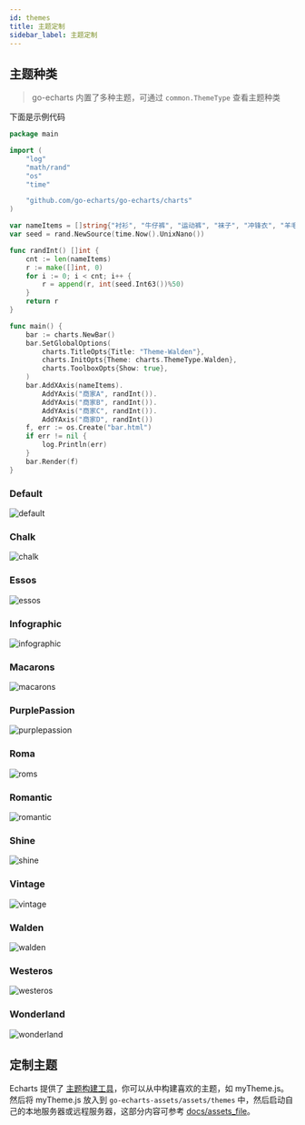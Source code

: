 ```yaml
---
id: themes
title: 主题定制
sidebar_label: 主题定制
---
```


## 主题种类

> go-echarts 内置了多种主题，可通过 `common.ThemeType` 查看主题种类

下面是示例代码
```go
package main

import (
    "log"
    "math/rand"
    "os"
    "time"

    "github.com/go-echarts/go-echarts/charts"
)

var nameItems = []string{"衬衫", "牛仔裤", "运动裤", "袜子", "冲锋衣", "羊毛衫"}
var seed = rand.NewSource(time.Now().UnixNano())

func randInt() []int {
    cnt := len(nameItems)
    r := make([]int, 0)
    for i := 0; i < cnt; i++ {
        r = append(r, int(seed.Int63())%50)
    }
    return r
}

func main() {
    bar := charts.NewBar()
    bar.SetGlobalOptions(
        charts.TitleOpts{Title: "Theme-Walden"},
        charts.InitOpts{Theme: charts.ThemeType.Walden},
        charts.ToolboxOpts{Show: true},
    )
    bar.AddXAxis(nameItems).
        AddYAxis("商家A", randInt()).
        AddYAxis("商家B", randInt()).
        AddYAxis("商家C", randInt()).
        AddYAxis("商家D", randInt())
    f, err := os.Create("bar.html")
    if err != nil {
        log.Println(err)
    }
    bar.Render(f)
}
```

### Default

![default](https://user-images.githubusercontent.com/19553554/52496989-dddeab80-2c0f-11e9-93a6-fe0371fde99d.png)

### Chalk

![chalk](https://user-images.githubusercontent.com/19553554/52496994-dfa86f00-2c0f-11e9-88c2-8bd7f05027cd.png)

### Essos

![essos](https://user-images.githubusercontent.com/19553554/52496997-e0410580-2c0f-11e9-8a47-7d3025184217.png)

### Infographic

![infographic](https://user-images.githubusercontent.com/19553554/52497000-e0d99c00-2c0f-11e9-8f5d-19dccf8c4a7c.png)

### Macarons

![macarons](https://user-images.githubusercontent.com/19553554/52496991-de774200-2c0f-11e9-8c2f-1d25f2d4df6e.png)

### PurplePassion

![purplepassion](https://user-images.githubusercontent.com/19553554/52497002-e1723280-2c0f-11e9-8022-d74923278bcc.png)

### Roma

![roms](https://user-images.githubusercontent.com/19553554/52496990-de774200-2c0f-11e9-8b12-3bc2a87523cb.png)

### Romantic

![romantic](https://user-images.githubusercontent.com/19553554/52496993-df0fd880-2c0f-11e9-9f63-7b374826ae6c.png)

### Shine

![shine](https://user-images.githubusercontent.com/19553554/52496996-e0410580-2c0f-11e9-9626-de5451661758.png)

### Vintage

![vintage](https://user-images.githubusercontent.com/19553554/52496999-e0410580-2c0f-11e9-8999-d4988c15adba.png)

### Walden

![walden](https://user-images.githubusercontent.com/19553554/52497001-e1723280-2c0f-11e9-924e-3fb0505d42c0.png)

### Westeros

![westeros](https://user-images.githubusercontent.com/19553554/52497003-e20ac900-2c0f-11e9-9b6b-b94ee89a05e6.png)

### Wonderland

![wonderland](https://user-images.githubusercontent.com/19553554/52497004-e20ac900-2c0f-11e9-8ec7-75525ab9ef37.png)

## 定制主题

Echarts 提供了 [主题构建工具](http://echarts.baidu.com/theme-builder/)，你可以从中构建喜欢的主题，如 myTheme.js。然后将 myTheme.js 放入到 `go-echarts-assets/assets/themes` 中，然后启动自己的本地服务器或远程服务器，这部分内容可参考 [docs/assets_file](docs/assets_file)。
